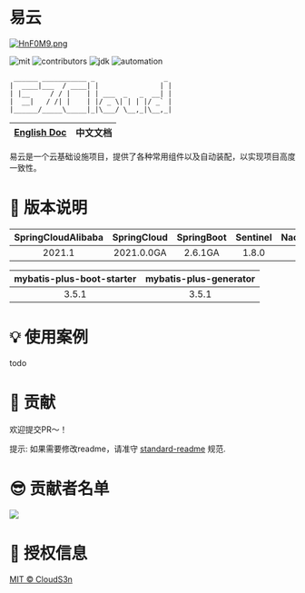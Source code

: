 # 易云

[![HnF0M9.png](https://s4.ax1x.com/2022/02/05/HnF0M9.png)](https://imgtu.com/i/HnF0M9)

![mit](https://img.shields.io/github/license/Project-H3phaestus/EZCloud)
![contributors](https://img.shields.io:/github/contributors/Project-H3phaestus/EZCloud)
![jdk](https://img.shields.io:/badge/JDK-11-brightgreen)
![automation](https://img.shields.io:/badge/自动化-已支持-brightgreen)

```
 ______ ___________ _                 _
|  ____|___  / ____| |               | |
| |__     / / |    | | ___  _   _  __| |
|  __|   / /| |    | |/ _ \| | | |/ _` |
|______/_____\_____|_|\___/ \__,_|\__,_|
```

| [English Doc](./README.md) | 中文文档 |
|:--------------------------:|:----:|

易云是一个云基础设施项目，提供了各种常用组件以及自动装配，以实现项目高度一致性。

# :bookmark: 版本说明

| SpringCloudAlibaba  | SpringCloud | SpringBoot | Sentinel  | NacosClient |
|:-------------------:|:-----------:|:----------:|:---------:|:-----------:|
|       2021.1        | 2021.0.0GA  |  2.6.1GA   |   1.8.0   |    1.4.1    |

| mybatis-plus-boot-starter | mybatis-plus-generator |
|:-------------------------:|:----------------------:|
|           3.5.1           |         3.5.1          |

# :bulb: 使用案例

todo

# :hammer: 贡献
欢迎提交PR～！

提示: 如果需要修改readme，请准守 [standard-readme](https://github.com/RichardLitt/standard-readme) 规范.

# :sunglasses: 贡献者名单
<a href="https://github.com/Project-H3phaestus/ezcloud/graphs/contributors">
  <img src="https://contrib.rocks/image?repo=Project-H3phaestus/ezcloud" />
</a>

# :blue_book: 授权信息
[MIT © CloudS3n](./LICENSE)
